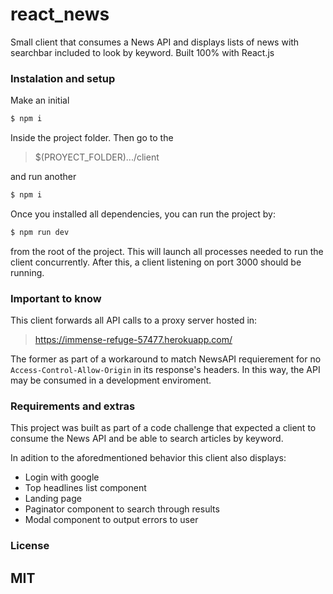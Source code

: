 # react_news
Small client that consumes a News API and displays lists of news with searchbar included to look by keyword. Built 100% with React.js

### Instalation and setup

Make an initial

```sh
$ npm i
```
Inside the project folder. Then go to the
> $(PROYECT_FOLDER).../client

and run another
```sh
$ npm i
```

Once you installed all dependencies, you can run the project by:
```sh
$ npm run dev
```
from the root of the project. This will launch all processes needed to run the client concurrently. After this, a client listening on port 3000 should be running.

### Important to know

This client forwards all API calls to a proxy server hosted in: 

> https://immense-refuge-57477.herokuapp.com/

The former as part of a workaround to match NewsAPI requierement for no `Access-Control-Allow-Origin` in its response's headers. In this way, the API may be consumed in a development enviroment. 

### Requirements and extras

This project was built as part of a code challenge that expected a client to consume the News API and be able to search articles by keyword.

In adition to the aforedmentioned behavior this client also displays:
* Login with google
* Top headlines list component
* Landing page
* Paginator component to search through results
* Modal component to output errors to user

### License

## MIT




